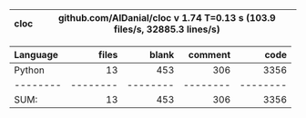 cloc|github.com/AlDanial/cloc v 1.74  T=0.13 s (103.9 files/s, 32885.3 lines/s)
--- | ---

Language|files|blank|comment|code
:-------|-------:|-------:|-------:|-------:
Python|13|453|306|3356
--------|--------|--------|--------|--------
SUM:|13|453|306|3356
